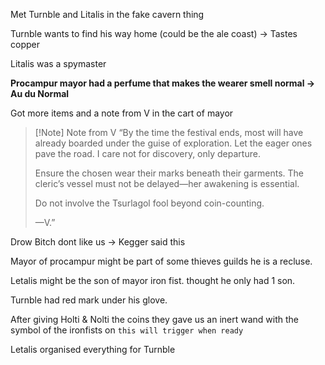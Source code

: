 Met Turnble and Litalis in the fake cavern thing

Turnble wants to find his way home (could be the ale coast) -> Tastes copper

Litalis was a spymaster 

**Procampur mayor had a perfume that makes the wearer smell normal -> Au du Normal**

Got more items and a note from V in the cart of mayor

>[!Note] Note from V
>“By the time the festival ends, most will have already boarded under the guise of exploration. Let the eager ones pave the road. I care not for discovery, only departure.
> 
> Ensure the chosen wear their marks beneath their garments. The cleric’s vessel must not be delayed—her awakening is essential.
> 
> Do not involve the Tsurlagol fool beyond coin-counting.
> 
> —V.”

Drow Bitch dont like us -> Kegger said this

Mayor of procampur might be part of some thieves guilds 
he is a recluse. 

Letalis might be the son of mayor iron fist. thought he only had 1 son. 

Turnble had red mark under his glove.

After giving Holti & Nolti the coins they gave us an inert wand with the symbol of the ironfists on 
`this will trigger when ready`

Letalis organised everything for Turnble

